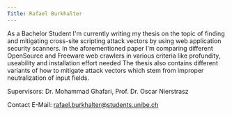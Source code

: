 ```yaml
---
Title: Rafael Burkhalter
---
```


As a Bachelor Student I'm currently writing my thesis on the topic of finding and mitigating cross-site scripting attack vectors by using web application security scanners. In the aforementioned paper I'm comparing different OpenSource and Freeware web crawlers in various criteria like profundity, useability and installation effort needed
The thesis also contains different variants of how to mitigate attack vectors which stem from improper neutralization of input fields.

Supervisors: Dr. Mohammad Ghafari, Prof. Dr. Oscar Nierstrasz

Contact E-Mail: <a href="mailto:rafael.burkhalter@students.unibe.ch">rafael.burkhalter@students.unibe.ch</a>


